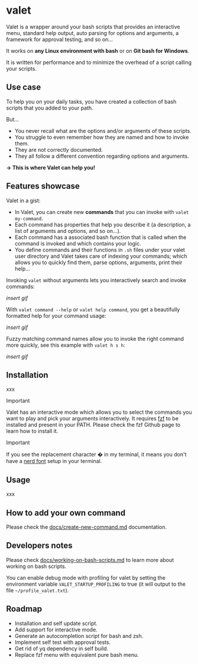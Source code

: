 # valet

Valet is a wrapper around your bash scripts that provides an interactive menu, standard help output, auto parsing for options and arguments, a framework for approval testing, and so on...

It works on **any Linux environment with bash** or on **Git bash for Windows**.

It is written for performance and to minimize the overhead of a script calling your scripts.

## Use case

To help you on your daily tasks, you have created a collection of bash scripts that you added to your path.

But...

- You never recall what are the options and/or arguments of these scripts.
- You struggle to even remember how they are named and how to invoke them.
- They are not correctly documented.
- They all follow a different convention regarding options and arguments.

**→ This is where Valet can help you!**

## Features showcase

Valet in a gist:

- In Valet, you can create new **commands** that you can invoke with `valet my-command`.
- Each command has properties that help you describe it (a description, a list of arguments and options, and so on...).
- Each command has a associated bash function that is called when the command is invoked and which contains your logic.
- You define commands and their functions in `.sh` files under your valet user directory and Valet takes care of indexing your commands; which allows you to quickly find them, parse options, arguments, print their help...

Invoking `valet` without arguments lets you interactively search and invoke commands:

*insert gif*

With `valet command --help` or `valet help command`, you get a beautifully formatted help for your command usage:

*insert gif*

Fuzzy matching command names allow you to invoke the right command more quickly, see this example with `valet h s h`:

*insert gif*

## Installation

xxx

> [!IMPORTANT]
> Valet has an interactive mode which allows you to select the commands you want to play and pick your arguments interactively.
> It requires [fzf](https://github.com/junegunn/fzf) to be installed and present in your PATH.
> Please check the fzf Github page to learn how to install it.

> [!IMPORTANT]
> If you see the replacement character � in my terminal, it means you don't have a [nerd font](https://www.nerdfonts.com/) setup in your terminal.

## Usage

xxx

## How to add your own command

Please check the [docs/create-new-command.md](docs/create-new-command.md) documentation.

## Developers notes

Please check [docs/working-on-bash-scripts.md](docs/working-on-bash-scripts.md) to learn more about working on bash scripts.

You can enable debug mode with profiling for valet by setting the environment variable `VALET_STARTUP_PROFILING` to true (it will output to the file `~/profile_valet.txt`).

## Roadmap

- Installation and self update script.
- Add support for interactive mode.
- Generate an autocompletion script for bash and zsh.
- Implement self test with approval tests.
- Get rid of yq dependency in self build.
- Replace fzf menu with equivalent pure bash menu.
